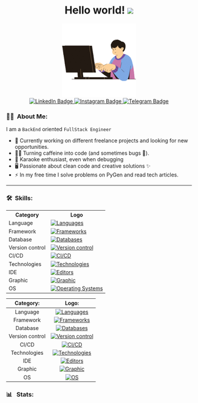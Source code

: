 <h1 align="center">
  Hello world!
  <img src="https://media.giphy.com/media/hvRJCLFzcasrR4ia7z/giphy.gif" width="30px">
</h1>
<div id="header" align="center">
  <img src="logo1.gif" width="200"/>
</div>
<div id="badges" align="center">
  <a href="https://www.linkedin.com/in/kelevv/">
    <img src="https://img.shields.io/badge/LinkedIn-blue?style=flat&logo=linkedin&logoColor=white" alt="LinkedIn Badge"/>
  </a>
  <a href="https://www.instagram.com/u_should_hire_me/">
    <img src="https://img.shields.io/badge/Instagram-purple?style=flat&logo=instagram&logoColor=white" alt="Instagram Badge"/>
  </a>
  <a href="https://t.me/malikinsdev">
    <img src="https://img.shields.io/badge/Telegram-blue?style=flat&logo=telegram&logoColor=white" alt="Telegram Badge"/>
  </a>
</div>

### :man_technologist: &nbsp;About Me:

I am a `BackEnd` oriented `FullStack Engineer`

-   🔭 Currently working on different freelance projects and looking for new opportunities.
-   👨‍💻 Turning caffeine into code (and sometimes bugs 🐛).
-   🎤 Karaoke enthusiast, even when debugging
-   🖥️ Passionate about clean code and creative solutions ✨
-   ⚡ In my free time I solve problems on PyGen and read tech articles.

---

### :hammer_and_wrench: &nbsp;Skills:

<div align='center'>
<table>
        <tr>
            <th>Category</th>
            <th>Logo</th>
        </tr>
        <tr>
            <td>Language</td>
            <td><a href="https://skillicons.dev"><img src="https://skillicons.dev/icons?i=js,py,c" alt="Languages"></a></td>
        </tr>
        <tr>
            <td>Framework</td>
            <td><a href="https://skillicons.dev"><img src="https://skillicons.dev/icons?i=nodejs,django,express,flask,fastapi" alt="Frameworks"></a></td>
        </tr>
        <tr>
            <td>Database</td>
            <td><a href="https://skillicons.dev"><img src="https://skillicons.dev/icons?i=mongodb,postgres,redis,sqlite,sequelize" alt="Databases"></a></td>
        </tr>
        <tr>
            <td>Version control</td>
            <td><a href="https://skillicons.dev"><img src="https://skillicons.dev/icons?i=git,gitlab,github,bitbucket" alt="Version control"></a></td>
        </tr>
        <tr>
            <td>CI/CD</td>
            <td><a href="https://skillicons.dev"><img src="https://skillicons.dev/icons?i=jenkins,docker" alt="CI/CD"></a></td>
        </tr>
        <tr>
            <td>Technologies</td>
            <td><a href="https://skillicons.dev"><img src="https://skillicons.dev/icons?i=npm,html,css,bootstrap" alt="Technologies"></a></td>
        </tr>
        <tr>
            <td>IDE</td>
            <td><a href="https://skillicons.dev"><img src="https://skillicons.dev/icons?i=pycharm,sublime,vim,vscode,unity" alt="Editors"></a></td>
        </tr>
        <tr>
            <td>Graphic</td>
            <td><a href="https://skillicons.dev"><img src="https://skillicons.dev/icons?i=threejs,blender,autocad" alt="Graphic"></a></td>
        </tr>
        <tr>
            <td>OS</td>
            <td><a href="https://skillicons.dev"><img src="https://skillicons.dev/icons?i=ubuntu,windows" alt="Operating Systems"></a></td>
        </tr>
    </table>
    </div>

|    Category:    |                                                     Logo:                                                      |
| :-------------: | :------------------------------------------------------------------------------------------------------------: |
|    Language     |                 [![Languages](https://skillicons.dev/icons?i=js,py,c)](https://skillicons.dev)                 |
|    Framework    |  [![Frameworks](https://skillicons.dev/icons?i=nodejs,django,express,flask,fastapi)](https://skillicons.dev)   |
|    Database     | [![Databases](https://skillicons.dev/icons?i=mongodb,postgres,redis,sqlite,sequelize)](https://skillicons.dev) |
| Version control |    [![Version control](https://skillicons.dev/icons?i=git,gitlab,github,bitbucket)](https://skillicons.dev)    |
|      CI/CD      |               [![CI/CD](https://skillicons.dev/icons?i=jenkins,docker)](https://skillicons.dev)                |
|  Technologies   |        [![Technologies](https://skillicons.dev/icons?i=npm,html,css,bootstrap)](https://skillicons.dev)        |
|       IDE       |     [![Editors](https://skillicons.dev/icons?i=pycharm,sublime,vim,vscode,unity)](https://skillicons.dev)      |
|     Graphic     |          [![Graphic](https://skillicons.dev/icons?i=threejs,blender,autocad)](https://skillicons.dev)          |
|       OS        |                 [![OS](https://skillicons.dev/icons?i=ubuntu,windows)](https://skillicons.dev)                 |

### :bar_chart:  &nbsp;Stats:
